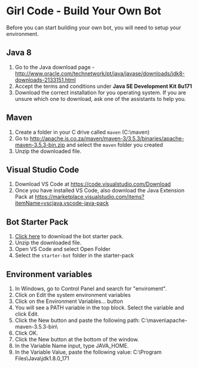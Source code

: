 # Girl Code - Build Your Own Bot

Before you can start building your own bot, you will need to setup your environment.

## Java 8

1. Go to the Java download page - http://www.oracle.com/technetwork/pt/java/javase/downloads/jdk8-downloads-2133151.html
2. Accept the terms and conditions under **Java SE Development Kit 8u171**
3. Download the correct installation for you operating system. If you are unsure which one to download, ask one of the assistants to help you.

## Maven
1. Create a folder in your C drive called `maven` (C:\maven)
2. Go to http://apache.is.co.za/maven/maven-3/3.5.3/binaries/apache-maven-3.5.3-bin.zip and select the `maven` folder you created
3. Unzip the downloaded file.

## Visual Studio Code

1. Download VS Code at https://code.visualstudio.com/Download
2. Once you have installed VS Code, also download the Java Extension Pack at https://marketplace.visualstudio.com/items?itemName=vscjava.vscode-java-pack

## Bot Starter Pack
1. [Click here](https://github.com/madenem/girl-code/raw/master/starter-pack.zip) to download the bot starter pack.
2. Unzip the downloaded file.
3. Open VS Code and select Open Folder
4. Select the `starter-bot` folder in the starter-pack

## Environment variables
1. In Windows, go to Control Panel and search for "enviroment".
2. Click on Edit the system environment variables
3. Click on the Environment Variables... button
4. You will see a PATH variable in the top block. Select the variable and click Edit.
5. Click the New button and paste the following path: C:\maven\apache-maven-3.5.3-bin\
6. Click OK.
7. Click the New button at the bottom of the window.
8. In the Variable Name input, type JAVA_HOME.
9. In the Variable Value, paste the following value: C:\Program Files\Java\jdk1.8.0_171


